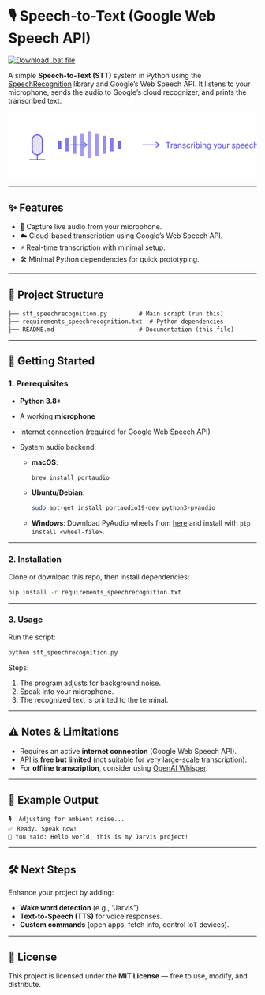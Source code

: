 # 🎙️ Speech-to-Text (Google Web Speech API) 
<a href="https://github.com/AnubhavChaturvedi-GitHub/Speech-to-Text-with-Python-Google-Web-Speech-API/raw/main/run_speech_to_text.bat">
  <img src="https://img.shields.io/badge/Download-.bat%20file-blue?style=for-the-badge" alt="Download .bat file">
</a>

A simple **Speech-to-Text (STT)** system in Python using the [SpeechRecognition](https://pypi.org/project/SpeechRecognition/) library and Google’s Web Speech API.
It listens to your microphone, sends the audio to Google’s cloud recognizer, and prints the transcribed text.

<img src="https://github.com/AnubhavChaturvedi-GitHub/Speech-To-Text-Python-SR-/blob/main/Asset/svgviewer-output%20(1).svg" width="1000" />

---

## ✨ Features

* 🎤 Capture live audio from your microphone.
* ☁️ Cloud-based transcription using Google’s Web Speech API.
* ⚡ Real-time transcription with minimal setup.
* 🛠️ Minimal Python dependencies for quick prototyping.

---

## 📂 Project Structure

```
├── stt_speechrecognition.py         # Main script (run this)
├── requirements_speechrecognition.txt  # Python dependencies
├── README.md                        # Documentation (this file)
```

---

## 🚀 Getting Started

### 1. Prerequisites

* **Python 3.8+**
* A working **microphone**
* Internet connection (required for Google Web Speech API)
* System audio backend:

  * **macOS**:

    ```bash
    brew install portaudio
    ```
  * **Ubuntu/Debian**:

    ```bash
    sudo apt-get install portaudio19-dev python3-pyaudio
    ```
  * **Windows**:
    Download PyAudio wheels from [here](https://www.lfd.uci.edu/~gohlke/pythonlibs/#pyaudio) and install with `pip install <wheel-file>`.

---

### 2. Installation

Clone or download this repo, then install dependencies:

```bash
pip install -r requirements_speechrecognition.txt
```

---

### 3. Usage

Run the script:

```bash
python stt_speechrecognition.py
```

Steps:

1. The program adjusts for background noise.
2. Speak into your microphone.
3. The recognized text is printed to the terminal.

---

## ⚠️ Notes & Limitations

* Requires an active **internet connection** (Google Web Speech API).
* API is **free but limited** (not suitable for very large-scale transcription).
* For **offline transcription**, consider using [OpenAI Whisper](https://github.com/openai/whisper).

---

## 📌 Example Output

```
🎙️  Adjusting for ambient noise...
✅ Ready. Speak now!
📝 You said: Hello world, this is my Jarvis project!
```

---

## 🛠️ Next Steps

Enhance your project by adding:

* **Wake word detection** (e.g., “Jarvis”).
* **Text-to-Speech (TTS)** for voice responses.
* **Custom commands** (open apps, fetch info, control IoT devices).

---

## 📄 License

This project is licensed under the **MIT License** — free to use, modify, and distribute.

